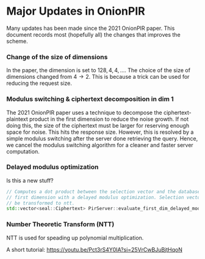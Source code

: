 # Major Updates in OnionPIR

Many updates has been made since the 2021 OnionPIR paper. This document records most (hopefully all) the changes that improves the scheme. 

### Change of the size of dimensions

In the paper, the dimension is set to $128, 4, 4, \ldots$. The choice of the size of dimensions changed from $4 \to 2$. This is because a trick can be used for reducing the request size. 

### Modulus switching & ciphertext decomposition in dim 1

The 2021 OnionPIR paper uses a technique to decompose the ciphertext-plaintext product in the first dimension to reduce the noise growth. If not doing this, the size of the ciphertext must be larger for reserving enough space for noise. This hits the response size. However, this is resolved by a simple modulus switching after the server done retrieving the query. Hence, we cancel the modulus switching algorithm for a cleaner and faster server computation. 

### Delayed modulus optimization

Is this a new stuff?

```cpp
// Computes a dot product between the selection vector and the database for the
// first dimension with a delayed modulus optimization. Selection vector should
// be transformed to ntt.
std::vector<seal::Ciphertext> PirServer::evaluate_first_dim_delayed_mod(std::vector<seal::Ciphertext> &selection_vector)
```





### Number Theoretic Transform (NTT)

NTT is used for speading up polynomial multiplication.



A short tutorial: https://youtu.be/Pct3rS4Y0IA?si=25VrCwBJuBjtHqoN








